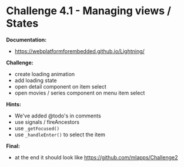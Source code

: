 # Challenge 4.1 - Managing views / States

**Documentation:**
* https://webplatformforembedded.github.io/Lightning/

**Challenge:**
* create loading animation
* add loading state
* open detail component on item select
* open movies / series component on menu item select

**Hints:**
* We've added @todo's in comments
* use signals / fireAncestors
* use `_getFocused()`
* use `_handleEnter()` to select the item

**Final:**
* at the end it should look like https://github.com/mlapps/Challenge2
